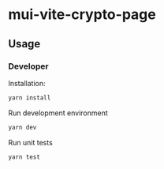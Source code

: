 # mui-vite-crypto-page

## Usage

### Developer

Installation:

```bash
yarn install
```

Run development environment

```bash
yarn dev
```

Run unit tests

```bash
yarn test
```
